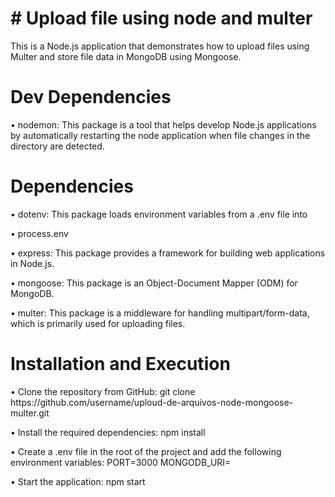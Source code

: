 <h1># Upload file using node and multer</h1>
This is a Node.js application that demonstrates how to upload files using Multer and store file data in MongoDB using Mongoose.

<h1>Dev Dependencies</h1> 
<p>• nodemon: This package is a tool that helps develop Node.js applications by automatically restarting the node application when file changes in the directory are detected. </p>

<h1>Dependencies</h1> 
<p>• dotenv: This package loads environment variables from a .env file into </p>
<p>• process.env</p>
<p>• express: This package provides a framework for building web applications in Node.js.</p>
<p>• mongoose: This package is an Object-Document Mapper (ODM) for MongoDB.</p>
<p>• multer: This package is a middleware for handling multipart/form-data, which is primarily used for uploading files.</p>

<h1>Installation and Execution</h1> 
<p>• Clone the repository from GitHub: git clone https://github.com/username/uploud-de-arquivos-node-mongoose-multer.git</p>
<p>• Install the required dependencies: npm install</p>
<p>• Create a .env file in the root of the project and add the following environment variables: PORT=3000
MONGODB_URI=<your_mongodb_uri></p>
<p>• Start the application: npm start</p>
